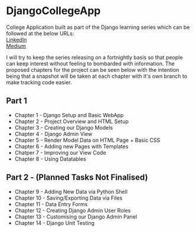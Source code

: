 # DjangoCollegeApp
College Application built as part of the Django learning series which can be followed at the below URLs: <br>
[LinkedIn](https://www.linkedin.com/in/jp-mcwhinnie/) <br>
[Medium](https://medium.com/@justp1x3l/list/django-project-tutorial-d178ca11744f)

I will try to keep the series releasing on a fortnightly basis so that people can keep interest without feeling to bombarded with information.
The proposed chapters for the project can be seen below with the intention being that a snapshot will be taken at each chapter with it's own branch to make tracking code easier.

## Part 1 
* Chapter 1 - Django Setup and Basic WebApp
* Chapter 2 - Project Overview and HTML Setup
* Chapter 3 - Creating our Django Models
* Chapter 4 - Django Admin View
* Chapter 5 - Render Model Data on HTML Page + Basic CSS
* Chapter 6 - Adding new Pages with Templates
* Chatper 7 - Improving our View Code
* Chapter 8 - Using Datatables 

## Part 2 - (Planned Tasks Not Finalised)
* Chapter 9 - Adding New Data via Python Shell
* Chapter 10 - Saving/Exporting Data via Files
* Chapter 11 - Data Entry Forms
* Chapter 12 - Creating Django Admin User Roles
* Chapter 13 - Customising our Django Admin Panel
* Chapter 14 - Django Unit Testing
